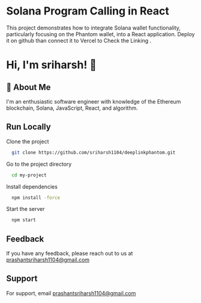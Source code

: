 
# Solana Program Calling in React

This project demonstrates how to integrate Solana wallet functionality, particularly focusing on the Phantom wallet, into a React application. Deploy it on github than connect it to Vercel to Check the Linking . 



# Hi, I'm sriharsh! 👋


## 🚀 About Me
I'm an enthusiastic software engineer with knowledge of the Ethereum blockchain, Solana, JavaScript, React, and algorithm.



## Run Locally

Clone the project

```bash
  git clone https://github.com/sriharsh1104/deeplinkphantom.git
```

Go to the project directory

```bash
  cd my-project
```

Install dependencies

```bash
  npm install -force
```

Start the server

```bash
  npm start
```


## Feedback

If you have any feedback, please reach out to us at prashantsriharsh1104@gmail.com


## Support

For support, email prashantsriharsh1104@gmail.com
